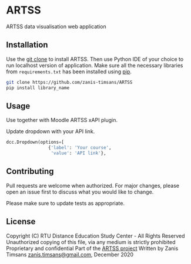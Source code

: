 # ARTSS
ARTSS data visualisation web application

## Installation

Use the [git clone](https://www.atlassian.com/git/tutorials/setting-up-a-repository/git-clone) to install ARTSS. Then use Python IDE of your choice to run localhost version of application.
Make sure all the necessary libraries from `requirements.txt` has been installed using [pip](https://pip.pypa.io/en/stable/).
```bash
git clone https://github.com/zanis-timsans/ARTSS
pip install library_name
```

## Usage
Use together with Moodle ARTSS xAPI plugin.

Update dropdown with your API link.
```python
dcc.Dropdown(options=[
                {'label': 'Your course',
                 'value': 'API link'},
```

## Contributing
Pull requests are welcome when authorized. For major changes, please open an issue first to discuss what you would like to change.

Please make sure to update tests as appropriate.

## License
Copyright (C) RTU Distance Education Study Center - All Rights Reserved
Unauthorized copying of this file, via any medium is strictly prohibited
Proprietary and confidential
Part of the [ARTSS project](https://artss.rtu.lv/)
Written by Zanis Timsans <zanis.timsans@gmail.com>, December 2020
